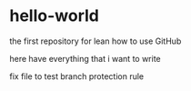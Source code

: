 # hello-world
the first repository for lean how to use GitHub

here have everything that i want to write

fix file to test branch protection rule
